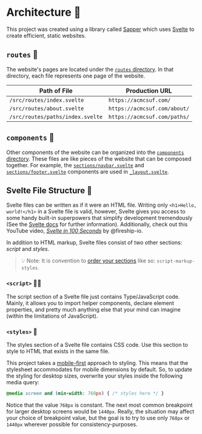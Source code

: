 # Architecture 🗿

This project was created using a library called [Sapper][sapper_home] which uses [Svelte][svelte_home] to create efficient, static websites.

## `routes` 📁

The website's pages are located under the [`routes` directory](../src/routes).
In that directory, each file represents one page of the website.

| Path of File                     | Production URL               |
| -------------------------------- | ---------------------------- |
| `/src/routes/index.svelte`       | `https://acmcsuf.com/`       |
| `/src/routes/about.svelte`       | `https://acmcsuf.com/about/` |
| `/src/routes/paths/index.svelte` | `https://acmcsuf.com/paths/` |

## `components` 📁

Other components of the website can be organized into the [`components` directory](../src/components).
These files are like pieces of the website that can be composed together.
For example, the [`sections/navbar.svelte`](../src/components/sections/navbar.svelte) and [`sections/footer.svelte`](../src/components/sections/footer.svelte) components are used in [`_layout.svelte`](../src/routes/_layout.svelte).

## Svelte File Structure 📄

Svelte files can be written as if it were an HTML file.
Writing only `<h1>Hello, world!</h1>` in a Svelte file is valid, however, Svelte gives you access to some handy built-in superpowers that simplify development tremendously (See the [Svelte docs][svelte_docs] for further information).
Additionally, check out this YouTube video, [_Svelte in 100 Seconds_](https://youtu.be/rv3Yq-B8qp4) by @fireship-io.

In addition to HTML markup, Svelte files consist of two other sections: _script_ and _styles_.

> 💡 Note: It is convention to [order your sections][svelte_sort_order] like so: `script-markup-styles`.

### `<script>` 👨‍💻

The script section of a Svelte file just contains Type/JavaScript code.
Mainly, it allows you to import helper components, declare element properties, and pretty much anything else that your mind can imagine (within the limitations of JavaScript).

### `<styles>` 💅

The styles section of a Svelte file contains CSS code.
Use this section to style to HTML that exists in the same file.

This project takes a [mobile-first][mobile_first_info] approach to styling.
This means that the stylesheet accommodates for mobile dimensions by default.
So, to update the styling for desktop sizes, overwrite your styles inside the following media query:

```css
@media screen and (min-width: 768px) { /* styles here */ }
```

Notice that the value `768px` is constant.
The next most common breakpoint for larger desktop screens would be `1440px`.
Really, the situation may affect your choice of breakpoint value, but the goal is to try to use only `768px` or `1440px` wherever possible for consistency-purposes.

[sapper_home]: https://sapper.svelte.dev/
[svelte_home]: https://svelte.dev
[svelte_docs]: https://svelte.dev/docs/
[mobile_first_info]: https://developer.mozilla.org/en-US/docs/Web/Progressive_web_apps/Responsive/Mobile_first
[svelte_sort_order]: https://github.com/sveltejs/prettier-plugin-svelte#svelte-sort-order
